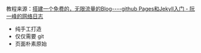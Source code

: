 
教程来源：[搭建一个免费的，无限流量的Blog----github Pages和Jekyll入门 - 阮一峰的网络日志](http://www.ruanyifeng.com/blog/2012/08/blogging_with_jekyll.html)

- 纯手工打造
- 仅仅需要 git
- 页面朴素原始